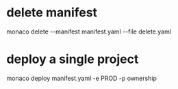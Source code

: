 # delete manifest
monaco delete --manifest manifest.yaml --file delete.yaml

# deploy a single project
monaco deploy manifest.yaml -e PROD -p ownership 